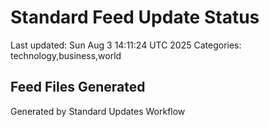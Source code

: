 # Standard Feed Update Status
Last updated: Sun Aug  3 14:11:24 UTC 2025
Categories: technology,business,world

## Feed Files Generated

Generated by Standard Updates Workflow

